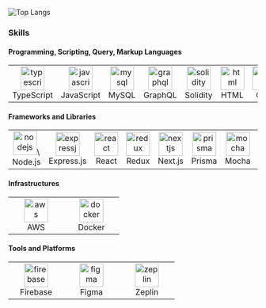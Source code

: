 ![Top Langs](https://github-readme-stats.vercel.app/api/top-langs/?username=kjiye&langs_count=10&layout=compact&bg_color=00000000)

### Skills  
#### Programming, Scripting, Query, Markup Languages  
<table>
  <tr>
    <td align="center" width="96">
      <picture>
        <img src="https://github.com/kjiye/kjiye/assets/31784160/d2a9fbb4-3d65-4fad-8c83-29e1f209c9ae" alt="typescript" width="48" height="48"/>
      </picture>
      <br>TypeScript
    </td>    
    <td align="center" width="96">
      <picture>
        <img src="https://github.com/kjiye/kjiye/assets/31784160/306c9024-9941-4df9-9f5f-c9c849163f95" alt="javascript" width="48" height="48"/>
      </picture>
      <br>JavaScript
    </td>
    <td align="center" width="96">
      <picture>
        <img src="https://github.com/kjiye/kjiye/assets/31784160/ca0a79de-dfea-45a2-880b-a90559b10cae" alt="mysql" width="48" height="48"/>
      </picture>
      <br>MySQL
    </td>
    <td align="center" width="96">
      <picture>
        <img src="https://github.com/kjiye/kjiye/assets/31784160/2700e55b-2262-4103-b7a7-a841442f03f6" alt="graphql" width="48" height="48"/>
      </picture>
      <br>GraphQL
    </td>
    <td align="center" width="96">
      <picture>
        <img src="https://github.com/kjiye/kjiye/assets/31784160/a2b57138-3568-46e8-a00f-af251e6ab66b" alt="solidity" width="48" height="48"/>
      </picture>
      <br>Solidity
    </td>   
    <td align="center" width="96">
      <picture>
        <img src="https://github.com/kjiye/kjiye/assets/31784160/b2b7ade8-2848-47f1-95c7-33187101722c" alt="html" width="48" height="48"/>
      </picture>
      <br>HTML
    </td>
    <td align="center" width="96">
      <picture>
        <img src="https://github.com/kjiye/kjiye/assets/31784160/e944d41f-1060-4d3b-b67c-23941f416949" alt="css" width="48" height="48"/>
      </picture>
      <br>CSS
    </td>    
  </tr>
</table>

#### Frameworks and Libraries  
<table>
  <tr>
    <td align="center" width="96">
      <picture>
        <img src="https://github.com/kjiye/kjiye/assets/31784160/77976bc2-d998-4d31-9a6a-b44f01fba129" alt="nodejs" width="48" height="48"/>\
      </picture>
      <br>Node.js
    </td>
    <td align="center" width="96">
      <picture>
        <img src="https://github.com/kjiye/kjiye/assets/31784160/1a30c3db-72cc-43ca-9893-623302e8bea9" alt="expressjs" width="48" height="48"/>
      </picture>
      <br>Express.js
    </td>
    <td align="center" width="96">
      <picture>
        <img src="https://github.com/kjiye/kjiye/assets/31784160/3708a682-6a08-4380-bf97-77840b71f778" alt="react" width="48" height="48"/>
      </picture>
      <br>React
    </td>
    <td align="center" width="96">
      <picture>
        <img src="https://github.com/kjiye/kjiye/assets/31784160/1a8165de-78b8-4218-8379-8e31bcd74d7b" alt="redux" width="48" height="48"/>
      </picture>
      <br>Redux
    </td>
    <td align="center" width="96">
      <picture>
        <img src="https://github.com/kjiye/kjiye/assets/31784160/6cd130e0-da23-4961-a2ef-f639cfb4b1ef" alt="nextjs" width="48" height="48"/>
      </picture>
      <br>Next.js
    </td>
    <td align="center" width="96">
      <picture>
        <img src="https://github.com/kjiye/kjiye/assets/31784160/bd660e56-5e58-490b-afc5-0787b0efbc63" alt="prisma" width="48" height="48"/>
      </picture>
      <br>Prisma
    </td> 
    <td align="center" width="96">
      <picture>
        <img src="https://github.com/kjiye/kjiye/assets/31784160/19770dd5-a858-4c6d-925a-e41a9a21cbf4" alt="mocha" width="48" height="48"/>
      </picture>
      <br>Mocha
    </td>
    <td align="center" width="96">
      <picture>
        <img src="https://github.com/kjiye/kjiye/assets/31784160/35313405-32b9-49fc-aaee-f94b2a17996a" alt="jquery" width="48" height="48"/>
      </picture>
      <br>jQuery
    </td>        
  </tr>
</table>

#### Infrastructures
<table>
  <tr>
    <td align="center" width="96">
      <picture>
        <img src="https://github.com/kjiye/kjiye/assets/31784160/50443085-10dc-4b1b-b1c4-354de54e644d" alt="aws" width="48" height="48"/>
      </picture>
      <br>AWS
    </td>
    <td align="center" width="96">
      <picture>
        <img src="https://github.com/kjiye/kjiye/assets/31784160/a4acbdb7-ee12-44e3-a76b-8710821e9c7b" alt="docker" width="48" height="48"/>  
      </picture>
      <br>Docker
    </td>    
  </tr>
</table>

#### Tools and Platforms  
<table>
  <tr>
    <td align="center" width="96">
      <picture>
        <img src="https://github.com/kjiye/kjiye/assets/31784160/eabc6692-06b7-4a1e-8d2d-86e38b6d5dcb" alt="firebase" width="48" height="48"/>
      </picture>
      <br>Firebase
    </td>
    <td align="center" width="96">
      <picture>
        <img src="https://github.com/kjiye/kjiye/assets/31784160/03f52cca-a74e-4647-ac5a-5f21377cf0ea" alt="figma" width="48" height="48"/>
      </picture>
      <br>Figma
    </td>
    <td align="center" width="96">
      <picture>
        <img src="https://github.com/kjiye/kjiye/assets/31784160/fdcc2d45-a45b-43c4-865e-608b249795de" alt="zeplin" width="48" height="48"/>
      </picture>
      <br>Zeplin
    </td>    
  </tr>
</table>  
